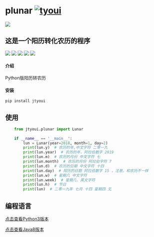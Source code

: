 # **plunar** [![tyoui](https://github.com/zhangwei0530/logo/blob/master/logo/photolog.png?raw=true)](http://www.jtyoui.com)

[![](https://github.com/zhangwei0530/logo/blob/master/logo/logo.png?raw=true)](http://www.jtyoui.com)

## 这是一个阳历转化农历的程序
[![](https://img.shields.io/badge/个人网站-jtyoui-yellow.com.svg)](https://www.jtyoui.com/)
[![](https://img.shields.io/badge/Python-3.6-green.svg)]()
[![](https://img.shields.io/badge/BlogWeb-Tyoui-bule.svg)](http://www.jtyoui.com)
[![](https://img.shields.io/badge/Email-jtyoui@qq.com-red.svg)]()
[![](https://img.shields.io/badge/项目-jtyoui.plunar-black.svg)]()

#### 介绍
Python版阳历转农历

#### 安装
    pip install jtyoui

## 使用
```python
    from jtyoui.plunar import Lunar
    
    if __name__ == '__main__':
        lun = Lunar(year=2018, month=1, day=2)
        print(lun.y)  # 农历的年,中文字符 二零一九
        print(lun.year)  # 农历的年，阿拉伯数字 2019
        print(lun.m)  # 农历的月份 中文字符 七
        print(lun.month)  # 农历的月份 阿拉伯字符 7
        print(lun.d)  # 农历的日期 中文字符 十四
        print(lun.day)  # 阳历的日期 阿拉伯数字 15 ，注意。和农历不一样
        print(lun.w)  # 星期几 中文字符
        print(lun.week)  # 星期几、英文字符
        print(lun.h)  # 节日
        print(lun)  # 二零一九年 七月 十四 星期四 无
```

## 编程语言
[点击查看Python3版本](https://gitee.com/tyoui/plunar)

[点击查看Java8版本](https://gitee.com/tyoui/lunar)